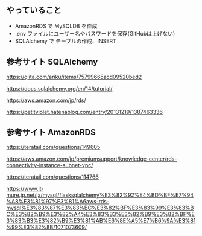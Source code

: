 ## やっていること
- AmazonRDS で MySQLDB を作成
- .env ファイルにユーザー名やパスワードを保存(GitHubは上げない)
- SQLAlchemy で テーブルの作成、INSERT

## 参考サイト SQLAlchemy

https://qiita.com/ariku/items/75799665acd09520bed2

https://docs.sqlalchemy.org/en/14/tutorial/

https://aws.amazon.com/jp/rds/

https://petitviolet.hatenablog.com/entry/20131219/1387463336

## 参考サイト AmazonRDS
https://teratail.com/questions/149605

https://aws.amazon.com/jp/premiumsupport/knowledge-center/rds-connectivity-instance-subnet-vpc/

https://teratail.com/questions/114766

https://www.it-mure.jp.net/ja/mysql/flasksqlalchemy%E3%82%92%E4%BD%BF%E7%94%A8%E3%81%97%E3%81%A6aws-rds-mysql%E3%83%87%E3%83%BC%E3%82%BF%E3%83%99%E3%83%BC%E3%82%B9%E3%82%A4%E3%83%B3%E3%82%B9%E3%82%BF%E3%83%B3%E3%82%B9%E3%81%AB%E6%8E%A5%E7%B6%9A%E3%81%99%E3%82%8B/1071073609/